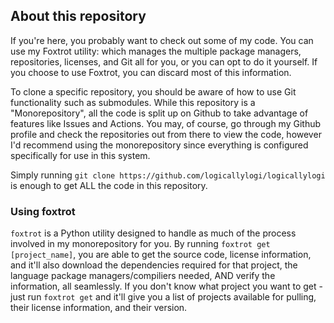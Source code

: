 ## About this repository
If you're here, you probably want to check out some of my code. You can use my Foxtrot utility: which manages the multiple package managers, repositories, licenses, and Git all for you, or you can opt to do it yourself. If you choose to use Foxtrot, you can discard most of this information.

To clone a specific repository, you should be aware of how to use Git functionality such as submodules. While this repository is a "Monorepository", all the code is split up on Github to take advantage of features like Issues and Actions. You may, of course, go through my Github profile and check the repositories out from there to view the code, however I'd recommend using the monorepository since everything is configured specifically for use in this system.

Simply running `git clone https://github.com/logicallylogi/logicallylogi` is enough to get ALL the code in this repository.

### Using foxtrot
`foxtrot` is a Python utility designed to handle as much of the process involved in my monorepository for you. By running `foxtrot get [project_name]`, you are able to get the source code, license information, and it'll also download the dependencies required for that project, the language package managers/compiliers needed, AND verify the information, all seamlessly. If you don't know what project you want to get - just run `foxtrot get` and it'll give you a list of projects available for pulling, their license information, and their version.
